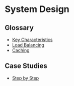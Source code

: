 # System Design

## Glossary
-   [Key Characteristics](./characteristics.md) 
-   [Load Balancing](./load_balancing.md)
-   [Caching](./caching.md)

## Case Studies
-   [Step by Step](./guide.md)


    